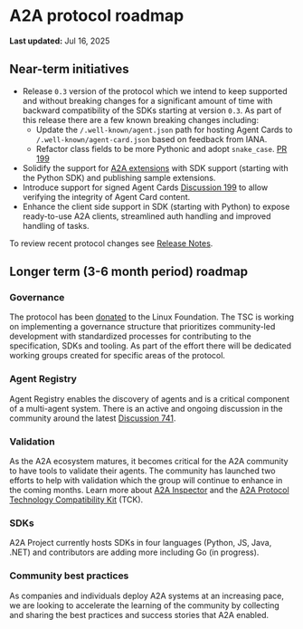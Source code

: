 # A2A protocol roadmap

**Last updated:** Jul 16, 2025

## Near-term initiatives

- Release `0.3` version of the protocol which we intend to keep supported and without breaking changes for a significant amount of time with backward compatibility of the SDKs starting at version `0.3`. As part of this release there are a few known breaking changes including:
    - Update the `/.well-known/agent.json` path for hosting Agent Cards to `/.well-known/agent-card.json` based on feedback from IANA.
    - Refactor class fields to be more Pythonic and adopt `snake_case`. [PR 199](https://github.com/a2aproject/a2a-python/pull/199)
- Solidify the support for [A2A extensions](https://a2a-protocol.org/latest/topics/extensions/) with SDK support (starting with the Python SDK) and publishing sample extensions.
- Introduce support for signed Agent Cards [Discussion 199](https://github.com/a2aproject/A2A/discussions/199#discussioncomment-13770576) to allow verifying the integrity of Agent Card content.
- Enhance the client side support in SDK (starting with Python) to expose ready-to-use A2A clients, streamlined auth handling and improved handling of tasks.

To review recent protocol changes see [Release Notes](https://github.com/a2aproject/A2A/releases).

## Longer term (3-6 month period) roadmap

### Governance

The protocol has been [donated](https://www.linuxfoundation.org/press/linux-foundation-launches-the-agent2agent-protocol-project-to-enable-secure-intelligent-communication-between-ai-agents) to the Linux Foundation. The TSC is working on implementing a governance structure that prioritizes community-led development with standardized processes for contributing to the specification, SDKs and tooling. As part of the effort there will be dedicated working groups created for specific areas of the protocol.

### Agent Registry

Agent Registry enables the discovery of agents and is a critical component of a multi-agent system. There is an active and ongoing discussion in the community around the latest [Discussion 741](https://github.com/a2aproject/A2A/discussions/741).

### Validation

As the A2A ecosystem matures, it becomes critical for the A2A community to have tools to validate their agents. The community has launched two efforts to help with validation which the group will continue to enhance in the coming months. Learn more about [A2A Inspector](https://github.com/a2aproject/a2a-inspector) and the [A2A Protocol Technology Compatibility Kit](https://github.com/a2aproject/a2a-tck) (TCK).

### SDKs

A2A Project currently hosts SDKs in four languages (Python, JS, Java, .NET) and contributors are adding more including Go (in progress).

### Community best practices

As companies and individuals deploy A2A systems at an increasing pace, we are looking to accelerate the learning of the community by collecting and sharing the best practices and success stories that A2A enabled.
